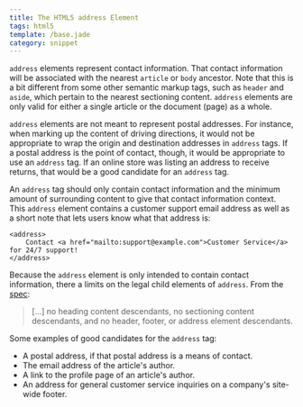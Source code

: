 ```yaml
---
title: The HTML5 address Element
tags: html5
template: /base.jade
category: snippet
---
```


`address` elements represent contact information. That contact information will be associated with the nearest `article` or `body` ancestor. Note that this is a bit different from some other semantic markup tags, such as `header` and `aside`, which pertain to the nearest sectioning content. `address` elements are only valid for either a single article or the document (page) as a whole.

`address` elements are not meant to represent postal addresses. For instance, when marking up the content of driving directions, it would not be appropriate to wrap the origin and destination addresses in `address` tags. If a postal address is the point of contact, though, it would be appropriate to use an `address` tag. If an online store was listing an address to receive returns, that would be a good candidate for an `address` tag.

An `address` tag should only contain contact information and the minimum amount of surrounding content to give that contact information context. This `address` element contains a customer support email address as well as a short note that lets users know what that address is:

```
<address>
    Contact <a href="mailto:support@example.com">Customer Service</a> for 24/7 support!
</address>
```

Because the `address` element is only intended to contain contact information, there a limits on the legal child elements of `address`. From the [spec](http://www.w3.org/TR/html5/sections.html#the-address-element):

> [...] no heading content descendants, no sectioning content descendants, and no header, footer, or address element descendants.

Some examples of good candidates for the `address` tag:

* A postal address, if that postal address is a means of contact.
* The email address of the article's author.
* A link to the profile page of an article's author.
* An address for general customer service inquiries on a company's site-wide footer.

